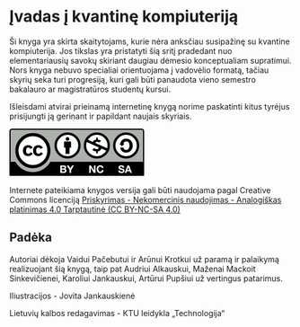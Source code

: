 # Įvadas į kvantinę kompiuteriją

Ši knyga yra skirta skaitytojams, kurie nėra anksčiau susipažinę su kvantine
kompiuterija. Jos tikslas yra pristatyti šią sritį pradedant nuo elementariausių savokų
skiriant daugiau dėmesio konceptualiam supratimui. Nors knyga nebuvo specialiai
orientuojama į vadovėlio formatą, tačiau skyrių seka turi progresiją, kuri gali būti
panaudota vieno semestro bakalauro ar magistratūros studentų kursui.

Išleisdami atvirai prieinamą internetinę knygą norime paskatinti kitus tyrėjus prisijungti ją
gerinant ir papildant naujais skyriais.

![](media/cc-by-nc-sa.svg)

Internete pateikiama knygos versija gali būti naudojama pagal Creative Commons licenciją [Priskyrimas - Nekomercinis naudojimas - Analogiškas platinimas 4.0 Tarptautinė (CC BY-NC-SA 4.0)](https://creativecommons.org/licenses/by-nc-sa/4.0/deed.lt)

## Padėka

Autoriai dėkoja Vaidui Pačebutui ir Arūnui Krotkui už paramą ir palaikymą realizuojant
šią knygą, taip pat Audriui Alkauskui, Maženai Mackoit Sinkevičienei, Karoliui
Jankauskui, Artūrui Pupšiui už vertingus patarimus.

Iliustracijos - Jovita Jankauskienė

Lietuvių kalbos redagavimas - KTU leidykla „Technologija“
